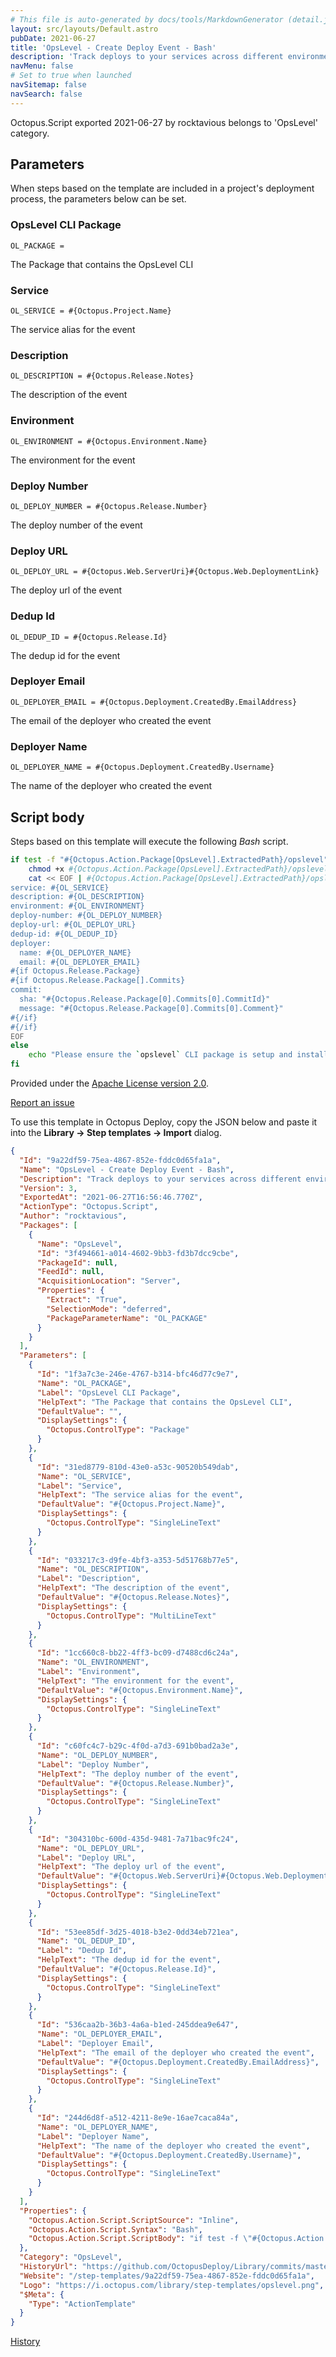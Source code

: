 ```yaml
---
# This file is auto-generated by docs/tools/MarkdownGenerator (detail.js)
layout: src/layouts/Default.astro
pubDate: 2021-06-27
title: 'OpsLevel - Create Deploy Event - Bash'
description: 'Track deploys to your services across different environments in [OpsLevel](https://www.opslevel.com/docs/insights/deploys/).'
navMenu: false
# Set to true when launched
navSitemap: false
navSearch: false
---
```


Octopus.Script exported 2021-06-27 by rocktavious belongs to 'OpsLevel' category.

## Parameters

When steps based on the template are included in a project's deployment process, the parameters below can be set.


<div class="param">

### OpsLevel CLI Package

`OL_PACKAGE = `

The Package that contains the OpsLevel CLI

</div>
        
<div class="param">

### Service

`OL_SERVICE = #{Octopus.Project.Name}`

The service alias for the event

</div>
        
<div class="param">

### Description

`OL_DESCRIPTION = #{Octopus.Release.Notes}`

The description of the event

</div>
        
<div class="param">

### Environment

`OL_ENVIRONMENT = #{Octopus.Environment.Name}`

The environment for the event

</div>
        
<div class="param">

### Deploy Number

`OL_DEPLOY_NUMBER = #{Octopus.Release.Number}`

The deploy number of the event

</div>
        
<div class="param">

### Deploy URL

`OL_DEPLOY_URL = #{Octopus.Web.ServerUri}#{Octopus.Web.DeploymentLink}`

The deploy url of the event

</div>
        
<div class="param">

### Dedup Id

`OL_DEDUP_ID = #{Octopus.Release.Id}`

The dedup id for the event

</div>
        
<div class="param">

### Deployer Email

`OL_DEPLOYER_EMAIL = #{Octopus.Deployment.CreatedBy.EmailAddress}`

The email of the deployer who created the event

</div>
        
<div class="param">

### Deployer Name

`OL_DEPLOYER_NAME = #{Octopus.Deployment.CreatedBy.Username}`

The name of the deployer who created the event

</div>
        

## Script body

Steps based on this template will execute the following *Bash* script.

```bash
if test -f "#{Octopus.Action.Package[OpsLevel].ExtractedPath}/opslevel"; then
	chmod +x #{Octopus.Action.Package[OpsLevel].ExtractedPath}/opslevel
	cat << EOF | #{Octopus.Action.Package[OpsLevel].ExtractedPath}/opslevel create deploy --log-level=WARN -i #{OL_INTEGRATION_URL} -f -
service: #{OL_SERVICE}
description: #{OL_DESCRIPTION}
environment: #{OL_ENVIRONMENT}
deploy-number: #{OL_DEPLOY_NUMBER}
deploy-url: #{OL_DEPLOY_URL}
dedup-id: #{OL_DEDUP_ID}
deployer:
  name: #{OL_DEPLOYER_NAME}
  email: #{OL_DEPLOYER_EMAIL}
#{if Octopus.Release.Package}
#{if Octopus.Release.Package[].Commits}
commit:
  sha: "#{Octopus.Release.Package[0].Commits[0].CommitId}"
  message: "#{Octopus.Release.Package[0].Commits[0].Comment}"
#{/if}
#{/if}
EOF
else
	echo "Please ensure the `opslevel` CLI package is setup and installed!"
fi
```

Provided under the [Apache License version 2.0](https://github.com/OctopusDeploy/Library/blob/master/LICENSE.txt).

[Report an issue](https://github.com/OctopusDeploy/Library/issues/new?assignees=&labels=&projects=&template=bug-report.yml&title=Issue%20with%20OpsLevel%20-%20Create%20Deploy%20Event%20-%20Bash&step-template=OpsLevel%20-%20Create%20Deploy%20Event%20-%20Bash)

<div class="get-json">

To use this template in Octopus Deploy, copy the JSON below and paste it into the **Library → Step templates → Import** dialog.

```json
{
  "Id": "9a22df59-75ea-4867-852e-fddc0d65fa1a",
  "Name": "OpsLevel - Create Deploy Event - Bash",
  "Description": "Track deploys to your services across different environments in [OpsLevel](https://www.opslevel.com/docs/insights/deploys/).",
  "Version": 3,
  "ExportedAt": "2021-06-27T16:56:46.770Z",
  "ActionType": "Octopus.Script",
  "Author": "rocktavious",
  "Packages": [
    {
      "Name": "OpsLevel",
      "Id": "3f494661-a014-4602-9bb3-fd3b7dcc9cbe",
      "PackageId": null,
      "FeedId": null,
      "AcquisitionLocation": "Server",
      "Properties": {
        "Extract": "True",
        "SelectionMode": "deferred",
        "PackageParameterName": "OL_PACKAGE"
      }
    }
  ],
  "Parameters": [
    {
      "Id": "1f3a7c3e-246e-4767-b314-bfc46d77c9e7",
      "Name": "OL_PACKAGE",
      "Label": "OpsLevel CLI Package",
      "HelpText": "The Package that contains the OpsLevel CLI",
      "DefaultValue": "",
      "DisplaySettings": {
        "Octopus.ControlType": "Package"
      }
    },
    {
      "Id": "31ed8779-810d-43e0-a53c-90520b549dab",
      "Name": "OL_SERVICE",
      "Label": "Service",
      "HelpText": "The service alias for the event",
      "DefaultValue": "#{Octopus.Project.Name}",
      "DisplaySettings": {
        "Octopus.ControlType": "SingleLineText"
      }
    },
    {
      "Id": "033217c3-d9fe-4bf3-a353-5d51768b77e5",
      "Name": "OL_DESCRIPTION",
      "Label": "Description",
      "HelpText": "The description of the event",
      "DefaultValue": "#{Octopus.Release.Notes}",
      "DisplaySettings": {
        "Octopus.ControlType": "MultiLineText"
      }
    },
    {
      "Id": "1cc660c8-bb22-4ff3-bc09-d7488cd6c24a",
      "Name": "OL_ENVIRONMENT",
      "Label": "Environment",
      "HelpText": "The environment for the event",
      "DefaultValue": "#{Octopus.Environment.Name}",
      "DisplaySettings": {
        "Octopus.ControlType": "SingleLineText"
      }
    },
    {
      "Id": "c60fc4c7-b29c-4f0d-a7d3-691b0bad2a3e",
      "Name": "OL_DEPLOY_NUMBER",
      "Label": "Deploy Number",
      "HelpText": "The deploy number of the event",
      "DefaultValue": "#{Octopus.Release.Number}",
      "DisplaySettings": {
        "Octopus.ControlType": "SingleLineText"
      }
    },
    {
      "Id": "304310bc-600d-435d-9481-7a71bac9fc24",
      "Name": "OL_DEPLOY_URL",
      "Label": "Deploy URL",
      "HelpText": "The deploy url of the event",
      "DefaultValue": "#{Octopus.Web.ServerUri}#{Octopus.Web.DeploymentLink}",
      "DisplaySettings": {
        "Octopus.ControlType": "SingleLineText"
      }
    },
    {
      "Id": "53ee85df-3d25-4018-b3e2-0dd34eb721ea",
      "Name": "OL_DEDUP_ID",
      "Label": "Dedup Id",
      "HelpText": "The dedup id for the event",
      "DefaultValue": "#{Octopus.Release.Id}",
      "DisplaySettings": {
        "Octopus.ControlType": "SingleLineText"
      }
    },
    {
      "Id": "536caa2b-36b3-4a6a-b1ed-245ddea9e647",
      "Name": "OL_DEPLOYER_EMAIL",
      "Label": "Deployer Email",
      "HelpText": "The email of the deployer who created the event",
      "DefaultValue": "#{Octopus.Deployment.CreatedBy.EmailAddress}",
      "DisplaySettings": {
        "Octopus.ControlType": "SingleLineText"
      }
    },
    {
      "Id": "244d6d8f-a512-4211-8e9e-16ae7caca84a",
      "Name": "OL_DEPLOYER_NAME",
      "Label": "Deployer Name",
      "HelpText": "The name of the deployer who created the event",
      "DefaultValue": "#{Octopus.Deployment.CreatedBy.Username}",
      "DisplaySettings": {
        "Octopus.ControlType": "SingleLineText"
      }
    }
  ],
  "Properties": {
    "Octopus.Action.Script.ScriptSource": "Inline",
    "Octopus.Action.Script.Syntax": "Bash",
    "Octopus.Action.Script.ScriptBody": "if test -f \"#{Octopus.Action.Package[OpsLevel].ExtractedPath}/opslevel\"; then\n\tchmod +x #{Octopus.Action.Package[OpsLevel].ExtractedPath}/opslevel\n\tcat << EOF | #{Octopus.Action.Package[OpsLevel].ExtractedPath}/opslevel create deploy --log-level=WARN -i #{OL_INTEGRATION_URL} -f -\nservice: #{OL_SERVICE}\ndescription: #{OL_DESCRIPTION}\nenvironment: #{OL_ENVIRONMENT}\ndeploy-number: #{OL_DEPLOY_NUMBER}\ndeploy-url: #{OL_DEPLOY_URL}\ndedup-id: #{OL_DEDUP_ID}\ndeployer:\n  name: #{OL_DEPLOYER_NAME}\n  email: #{OL_DEPLOYER_EMAIL}\n#{if Octopus.Release.Package}\n#{if Octopus.Release.Package[].Commits}\ncommit:\n  sha: \"#{Octopus.Release.Package[0].Commits[0].CommitId}\"\n  message: \"#{Octopus.Release.Package[0].Commits[0].Comment}\"\n#{/if}\n#{/if}\nEOF\nelse\n\techo \"Please ensure the `opslevel` CLI package is setup and installed!\"\nfi"
  },
  "Category": "OpsLevel",
  "HistoryUrl": "https://github.com/OctopusDeploy/Library/commits/master/step-templates//opt/buildagent/work/75443764cd38076d/step-templates/opslevel-create-deploy-event-bash.json",
  "Website": "/step-templates/9a22df59-75ea-4867-852e-fddc0d65fa1a",
  "Logo": "https://i.octopus.com/library/step-templates/opslevel.png",
  "$Meta": {
    "Type": "ActionTemplate"
  }
}
```

[History](https://github.com/OctopusDeploy/Library/commits/master/step-templates/https://github.com/OctopusDeploy/Library/commits/master/step-templates//opt/buildagent/work/75443764cd38076d/step-templates/opslevel-create-deploy-event-bash.json)

</div>
